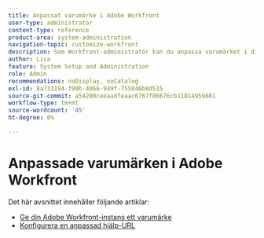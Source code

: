 ```yaml
---
title: Anpassat varumärke i Adobe Workfront
user-type: administrator
content-type: reference
product-area: system-administration
navigation-topic: customize-workfront
description: Som Workfront-administratör kan du anpassa varumärket i din Workfront-instans och skapa en anpassad hjälp-URL.
author: Lisa
feature: System Setup and Administration
role: Admin
recommendations: noDisplay, noCatalog
exl-id: 8a733194-f99b-4066-949f-755046b8d515
source-git-commit: a54200ceeaadfeaac6767f06676cb11814959601
workflow-type: tm+mt
source-wordcount: '45'
ht-degree: 0%

---
```


# Anpassade varumärken i Adobe Workfront

Det här avsnittet innehåller följande artiklar:

* [Ge din Adobe Workfront-instans ett varumärke](../../../administration-and-setup/customize-workfront/brand-workfront/brand-your-workfront-instance.md)
* [Konfigurera en anpassad hjälp-URL](../../../administration-and-setup/customize-workfront/brand-workfront/configure-custom-help-url.md)
